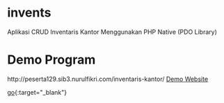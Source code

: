 # invents
Aplikasi CRUD Inventaris Kantor Menggunakan PHP Native (PDO Library)

<h1>Demo Program</h1>
http://peserta129.sib3.nurulfikri.com/inventaris-kantor/
<a href="http://peserta129.sib3.nurulfikri.com/inventaris-kantor/" target="_blank">Demo Website</a>

[go](http://peserta129.sib3.nurulfikri.com/inventaris-kantor/){:target="_blank"}
